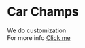 # Car Champs
We do customization<br>
For more info <a href="https://vivek0004.github.io/Car_Champs">Click me</a>
